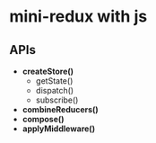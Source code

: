 # mini-redux with js
## APIs

- **createStore()**
  - getState()
  - dispatch()
  - subscribe()
- **combineReducers()**
- **compose()**
- **applyMiddleware()**